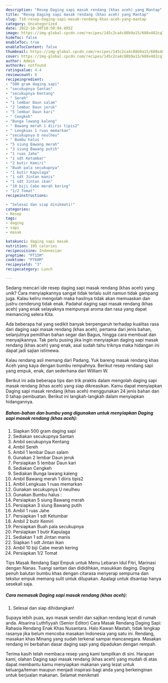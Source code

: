 ```yaml
---
description: "Resep Daging sapi masak rendang (khas aceh) yang Mantap"
title: "Resep Daging sapi masak rendang (khas aceh) yang Mantap"
slug: 710-resep-daging-sapi-masak-rendang-khas-aceh-yang-mantap
category: Uncategorized
date: 2022-10-30T10:50:04.895Z
image: https://img-global.cpcdn.com/recipes/145c2ca4c88b9a15/680x482cq70/daging-sapi-masak-rendang-khas-aceh-foto-resep-utama.jpg
hideToc: false
enableToc: true
enableTocContent: false
thumbnail: https://img-global.cpcdn.com/recipes/145c2ca4c88b9a15/680x482cq70/daging-sapi-masak-rendang-khas-aceh-foto-resep-utama.jpg
cover: https://img-global.cpcdn.com/recipes/145c2ca4c88b9a15/680x482cq70/daging-sapi-masak-rendang-khas-aceh-foto-resep-utama.jpg
author: Admin
authorAv: notfound
ratingvalue: 4.4
reviewcount: 8
recipeingredient:
- "500 gram daging sapi"
- "secukupnya Santan"
- "secukupnya Kentang"
- " Sereh"
- "1 lembar Daun salam"
- "2 lembar Daun jeruk"
- "5 lembar Daun kari"
- " Cengkeh"
- "Bunga lawang kaleng"
- " Bawang merah 1 diiris tipis2"
- " Lengkuas 1 ruas memarkan"
- "secukupnya U neulheu"
- " Bumbu halus "
- "5 siung Bawang merah"
- "3 siung Bawang putih"
- "1 ruas Jahe"
- "1 sdt Ketumbar"
- "2 butir Kemiri"
- "Buah pala secukupnya"
- "1 butir Kapulaga"
- "1 sdt Jintan manis"
- "1 sdt Jintan ikan"
- "10 biji Cabe merah kering"
- "1/2 Tomat"
recipeinstructions:

- "Selesai dan siap dinikmati!"
categories:
- Resep
tags:
- daging
- sapi
- masak

katakunci: daging sapi masak 
nutrition: 195 calories
recipecuisine: Indonesian
preptime: "PT15M"
cooktime: "PT60M"
recipeyield: "3"
recipecategory: Lunch

---
```





Sedang mencari ide resep daging sapi masak rendang (khas aceh) yang unik? Cara menyiapkannya sangat tidak terlalu sulit namun tidak gampang juga. Kalau keliru mengolah maka hasilnya tidak akan memuaskan dan justru cenderung tidak enak. Padahal daging sapi masak rendang (khas aceh) yang enak selayaknya mempunyai aroma dan rasa yang dapat memancing selera Kita.





Ada beberapa hal yang sedikit banyak berpengaruh terhadap kualitas rasa dari daging sapi masak rendang (khas aceh), pertama dari jenis bahan, selanjutnya pemilihan bahan segar dan Bagus, hingga cara membuat dan menyajikannya. Tak perlu pusing jika ingin menyiapkan daging sapi masak rendang (khas aceh) yang enak,      asal sudah tahu triknya maka hidangan ini dapat jadi sajian istimewa.














Kalau rendang asli memang dari Padang. Yuk bareng masak rendang khas Aceh yang kaya dengan bumbu rempahnya. Berikut resep rendang sapi yang empuk, enak, dan sederhana dari William W.






Berikut ini ada beberapa tips dan trik praktis dalam mengolah daging sapi masak rendang (khas aceh) yang siap dikreasikan. Kamu dapat menyiapkan Daging sapi masak rendang (khas aceh) menggunakan 24 jenis bahan dan 0 tahap pembuatan. Berikut ini langkah-langkah dalam menyiapkan hidangannya.

<!--inarticleads1-->

##### Bahan-bahan dan bumbu yang digunakan untuk menyiapkan Daging sapi masak rendang (khas aceh):

1. Siapkan 500 gram daging sapi
1. Sediakan secukupnya Santan
1. Ambil secukupnya Kentang
1. Ambil  Sereh
1. Ambil 1 lembar Daun salam
1. Gunakan 2 lembar Daun jeruk
1. Persiapkan 5 lembar Daun kari
1. Sediakan  Cengkeh
1. Sediakan Bunga lawang kaleng
1. Ambil  Bawang merah 1 diiris tipis2
1. Ambil  Lengkuas 1 ruas memarkan
1. Gunakan secukupnya U neulheu
1. Gunakan  Bumbu halus :
1. Persiapkan 5 siung Bawang merah
1. Persiapkan 3 siung Bawang putih
1. Ambil 1 ruas Jahe
1. Persiapkan 1 sdt Ketumbar
1. Ambil 2 butir Kemiri
1. Persiapkan Buah pala secukupnya
1. Persiapkan 1 butir Kapulaga
1. Sediakan 1 sdt Jintan manis
1. Siapkan 1 sdt Jintan ikan
1. Ambil 10 biji Cabe merah kering
1. Persiapkan 1/2 Tomat


Tips Masak Rendang Sapi Empuk untuk Menu Lebaran Idul Fitri, Marinasi dengan Nanas. Tuangi santan dan dididihkan, masukkan daging. Daging penuh balutan bumbu khas dengan citarasa menyerap sempurna dan tekstur empuk memang sulit untuk dilupakan. Apalagi untuk disantap hanya sesekali saja. 

<!--inarticleads2-->

##### Cara memasak Daging sapi masak rendang (khas aceh):


1. Selesai dan siap dihidangkan!

Supaya lebih puas, ayo masak sendiri dan sajikan rendang lezat di rumah anda. Atsarina Luthfiyyah (Senior Editor) Cara Masak Rendang Daging Sapi: Rahasia Rendang Enak Khas Nusantara. Halo Kawan Mastah, tidak lengkap rasanya jika belum mencoba masakan Indonesia yang satu ini. Rendang, masakan khas Minang yang sudah terkenal sampai mancanegara. Masakan rendang ini berbahan dasar daging sapi yang dipadukan dengan rempah. 

Terima kasih telah membaca resep yang kami tampilkan di sini. Harapan kami, olahan Daging sapi masak rendang (khas aceh) yang mudah di atas dapat membantu kamu menyiapkan makanan yang lezat untuk keluarga/teman maupun menjadi inspirasi bagi anda yang berkeinginan untuk berjualan makanan. Selamat menikmati
